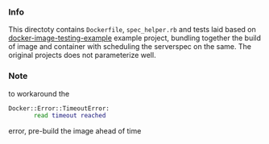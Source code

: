 ### Info

This directoty contains `Dockerfile`, `spec_helper.rb` and tests laid based on 
[docker-image-testing-example](https://github.com/chorrell/docker-image-testing-example) example project, bundling together the build of image and container with scheduling the serverspec on the same. The original projects does not parameterize well.



### Note

to workaround the 
```sh
Docker::Error::TimeoutError:
       read timeout reached
```
error, pre-build the image ahead of time
